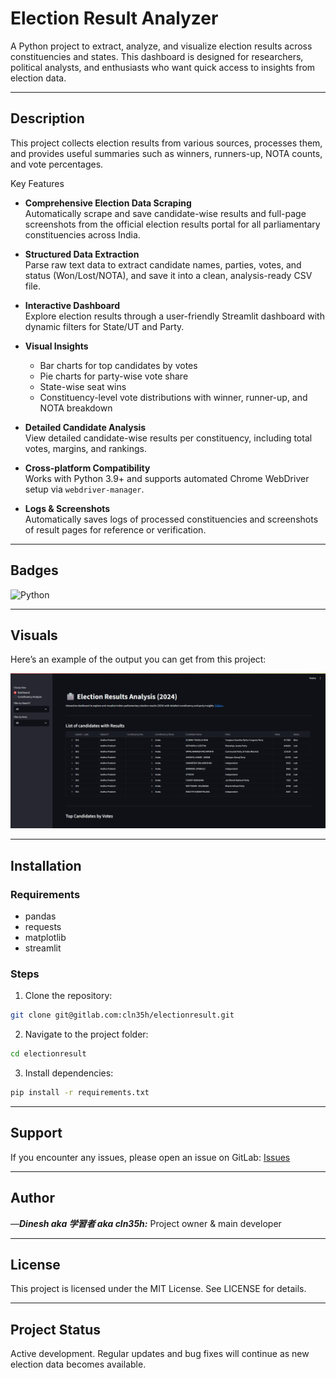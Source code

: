 

# Election Result Analyzer

A Python project to extract, analyze, and visualize election results across constituencies and states. This dashboard is designed for researchers, political analysts, and enthusiasts who want quick access to insights from election data.

---

## Description

This project collects election results from various sources, processes them, and provides useful summaries such as winners, runners-up, NOTA counts, and vote percentages.  

Key Features

- **Comprehensive Election Data Scraping**  
  Automatically scrape and save candidate-wise results and full-page screenshots from the official election results portal for all parliamentary constituencies across India.

- **Structured Data Extraction**  
  Parse raw text data to extract candidate names, parties, votes, and status (Won/Lost/NOTA), and save it into a clean, analysis-ready CSV file.

- **Interactive Dashboard**  
  Explore election results through a user-friendly Streamlit dashboard with dynamic filters for State/UT and Party.

- **Visual Insights**  
  - Bar charts for top candidates by votes  
  - Pie charts for party-wise vote share  
  - State-wise seat wins  
  - Constituency-level vote distributions with winner, runner-up, and NOTA breakdown

- **Detailed Candidate Analysis**  
  View detailed candidate-wise results per constituency, including total votes, margins, and rankings.

- **Cross-platform Compatibility**  
  Works with Python 3.9+ and supports automated Chrome WebDriver setup via `webdriver-manager`.

- **Logs & Screenshots**  
  Automatically saves logs of processed constituencies and screenshots of result pages for reference or verification.

---

## Badges

![Python](https://img.shields.io/badge/python-3.10-blue)

---

## Visuals

Here’s an example of the output you can get from this project:

![Dashboard Screenshot](example-screenshots/dashboard.png)  


---

## Installation

### Requirements
- pandas
- requests
- matplotlib
- streamlit

### Steps
1. Clone the repository:
```bash
git clone git@gitlab.com:cln35h/electionresult.git

```

2.  Navigate to the project folder:
    

```bash
cd electionresult

```

3.  Install dependencies:
    

```bash
pip install -r requirements.txt

```


----------

## Support

If you encounter any issues, please open an issue on GitLab: [Issues](https://gitlab.com/ajayygadam/electionresult/-/issues)

----------


## Author

 —***Dinesh aka 学習者 aka cln35h:*** Project owner & main developer


----------

## License

This project is licensed under the MIT License. See LICENSE for details.

----------

## Project Status

Active development. Regular updates and bug fixes will continue as new election data becomes available.
